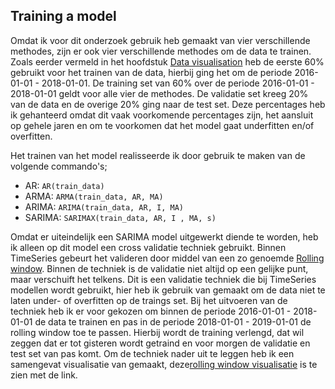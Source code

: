 ## Training a model

Omdat ik voor dit onderzoek gebruik heb gemaakt van vier verschillende methodes, zijn er ook vier verschillende methodes om de data te trainen.
Zoals eerder vermeld in het hoofdstuk [Data visualisation](https://github.com/Emir-Acikgoz-50/Minor-Data-Science/blob/main/Data%20Preprocessing%20hoofdstuk/Data%20Visualization.md) heb de eerste 60% gebruikt voor het trainen van de data, hierbij ging het om de periode 2016-01-01 - 2018-01-01.
De training set van 60% over de periode 2016-01-01 - 2018-01-01 geldt voor alle vier de methodes. De validatie set kreeg 20% van de data en de overige 20% ging naar de test set. Deze percentages heb ik gehanteerd omdat dit vaak voorkomende percentages zijn, het aansluit op gehele jaren en om te voorkomen dat het model gaat underfitten en/of overfitten.

Het trainen van het model realisseerde ik door gebruik te maken van de volgende commando's;

* AR: `AR(train_data)`
* ARMA: `ARMA(train_data, AR, MA)`
* ARIMA: `ARIMA(train_data, AR, I, MA)`
* SARIMA: `SARIMAX(train_data, AR, I , MA, s)`

Omdat er uiteindelijk een SARIMA model uitgewerkt diende te worden, heb ik alleen op dit model een cross validatie techniek gebruikt. Binnen TimeSeries gebeurt het valideren door middel van een zo genoemde [Rolling window](https://github.com/Emir-Acikgoz-50/Minor-Data-Science/blob/main/Notebook%20Bewijzen/Code%20rolling%20window.PNG). Binnen de techniek is de validatie niet altijd op een gelijke punt, maar verschuift het telkens. Dit is een validatie techniek die bij TimeSeries modellen wordt gebruikt, hier heb ik gebruik van gemaakt om de data niet te laten under- of overfitten op de traings set. Bij het uitvoeren van de techniek heb ik er voor gekozen om binnen de periode 2016-01-01 - 2018-01-01 de data te trainen en pas in de periode 2018-01-01 - 2019-01-01 de rolling window toe te passen. Hierbij wordt de training verlengd, dat wil zeggen dat er tot gisteren wordt getraind en voor morgen de validatie en test set van pas komt. Om de techniek nader uit te leggen heb ik een samengevat visualisatie van gemaakt, deze[rolling window visualisatie](https://github.com/Emir-Acikgoz-50/Minor-Data-Science/blob/main/Notebook%20Bewijzen/rw%20vis%20goed%202.PNG) is te zien met de link.





